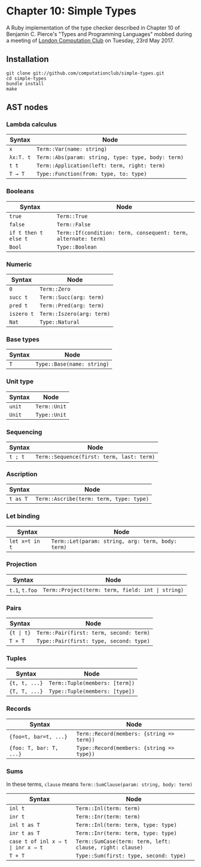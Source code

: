# Chapter 10: Simple Types

A Ruby implementation of the type checker described in Chapter 10 of Benjamin
C. Pierce's "Types and Programming Languages" mobbed during a meeting of
[London Computation Club](http://london.computation.club) on Tuesday, 23rd May
2017.


## Installation

    git clone git://github.com/computationclub/simple-types.git
    cd simple-types
    bundle install
    make


## AST nodes

### Lambda calculus

| Syntax    | Node                                               |
| --------- | -------------------------------------------------- |
| `x`       | `Term::Var(name: string)`                          |
| `λx:T. t` | `Term::Abs(param: string, type: type, body: term)` |
| `t t`     | `Term::Application(left: term, right: term)`       |
| `T → T`   | `Type::Function(from: type, to: type)`             |

### Booleans

| Syntax               | Node                                                           |
| -------------------- | -------------------------------------------------------------- |
| `true`               | `Term::True`                                                   |
| `false`              | `Term::False`                                                  |
| `if t then t else t` | `Term::If(condition: term, consequent: term, alternate: term)` |
| `Bool`               | `Type::Boolean`                                                |

### Numeric

| Syntax     | Node                      |
| ---------- | ------------------------- |
| `0`        | `Term::Zero`              |
| `succ t`   | `Term::Succ(arg: term)`   |
| `pred t`   | `Term::Pred(arg: term)`   |
| `iszero t` | `Term::Iszero(arg: term)` |
| `Nat`      | `Type::Natural`           |

### Base types

| Syntax | Node                       |
| ------ | -------------------------- |
| `T`    | `Type::Base(name: string)` |

### Unit type

| Syntax | Node         |
| ------ | ------------ |
| `unit` | `Term::Unit` |
| `Unit` | `Type::Unit` |

### Sequencing

| Syntax  | Node                                      |
| ------- | ----------------------------------------- |
| `t ; t` | `Term::Sequence(first: term, last: term)` |

### Ascription

| Syntax   | Node                                    |
| -------- | --------------------------------------- |
| `t as T` | `Term::Ascribe(term: term, type: type)` |

### Let binding

| Syntax         | Node                                              |
| -------------- | ------------------------------------------------- |
| `let x=t in t` | `Term::Let(param: string, arg: term, body: term)` |

### Projection

| Syntax         | Node                                              |
| -------------- | ------------------------------------------------- |
| `t.1`, `t.foo` | `Term::Project(term: term, field: int \| string)` |

### Pairs

| Syntax     | Node                                    |
| ---------- | --------------------------------------- |
| `{t \| t}` | `Term::Pair(first: term, second: term)` |
| `T × T`    | `Type::Pair(first: type, second: type)` |

### Tuples

| Syntax        | Node                           |
| ------------- | ------------------------------ |
| `{t, t, ...}` | `Term::Tuple(members: [term])` |
| `{T, T, ...}` | `Type::Tuple(members: [type])` |

### Records

| Syntax                  | Node                                      |
| ----------------------- | ----------------------------------------- |
| `{foo=t, bar=t, ...}`   | `Term::Record(members: {string => term})` |
| `{foo: T, bar: T, ...}` | `Type::Record(members: {string => type})` |

### Sums

In these terms, `clause` means `Term::SumClause(param: string, body: term)`

| Syntax                             | Node                                                     |
| ---------------------------------- | -------------------------------------------------------- |
| `inl t`                            | `Term::Inl(term: term)`                                  |
| `inr t`                            | `Term::Inr(term: term)`                                  |
| `inl t as T`                       | `Term::Inl(term: term, type: type)`                      |
| `inr t as T`                       | `Term::Inr(term: term, type: type)`                      |
| `case t of inl x ⇒ t \| inr x ⇒ t` | `Term::SumCase(term: term, left: clause, right: clause)` |
| `T + T`                            | `Type::Sum(first: type, second: type)`                   |
